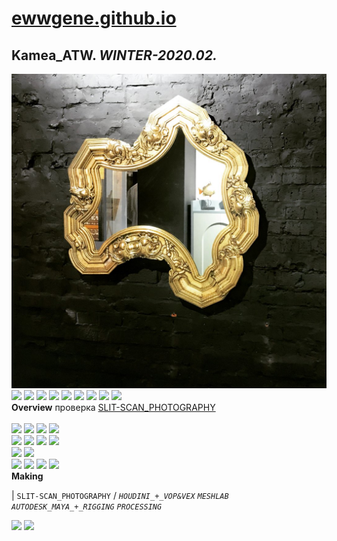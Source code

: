 
# [ewwgene.github.io](https://ewwgene.github.io/)
## Kamea_ATW. _WINTER-2020.02._
![Kamea_ATW](/100.jpg)<a href="https://ewwgene.github.io/Kamea_ATW/107.jpg"><img src="https://ewwgene.github.io/Kamea_ATW/107.jpg" height="66"></a> <a href="https://ewwgene.github.io/Kamea_ATW/109.jpg"><img src="https://ewwgene.github.io/Kamea_ATW/109.jpg" height="66"></a> <a href="https://ewwgene.github.io/Kamea_ATW/111.jpg"><img src="https://ewwgene.github.io/Kamea_ATW/111.jpg" height="66"></a> <a href="https://ewwgene.github.io/Kamea_ATW/113.jpg"><img src="https://ewwgene.github.io/Kamea_ATW/113.jpg" height="66"></a> <a href="https://ewwgene.github.io/Kamea_ATW/115.jpg"><img src="https://ewwgene.github.io/Kamea_ATW/115.jpg" height="66"></a> <a href="https://ewwgene.github.io/Kamea_ATW/116.jpg"><img src="https://ewwgene.github.io/Kamea_ATW/116.jpg" height="66"></a> <a href="https://ewwgene.github.io/Kamea_ATW/117.jpg"><img src="https://ewwgene.github.io/Kamea_ATW/117.jpg" height="66"></a> <a href="https://ewwgene.github.io/Kamea_ATW/118.jpg"><img src="https://ewwgene.github.io/Kamea_ATW/118.jpg" height="66"></a> <a href="https://ewwgene.github.io/Kamea_ATW/119.jpg"><img src="https://ewwgene.github.io/Kamea_ATW/119.jpg" height="66"></a> 
<br>
**Overview**
 проверка [SLIT-SCAN_PHOTOGRAPHY](https://en.wikipedia.org/wiki/Slit-scan_photography)
<br><br>
<a href="https://ewwgene.github.io/Kamea_ATW/Making/201.jpg"><img src="https://ewwgene.github.io/Kamea_ATW/Making/201.jpg" height="66"></a> <a href="https://ewwgene.github.io/Kamea_ATW/Making/202.jpg"><img src="https://ewwgene.github.io/Kamea_ATW/Making/202.jpg" height="66"></a> <a href="https://ewwgene.github.io/Kamea_ATW/Making/203.jpg"><img src="https://ewwgene.github.io/Kamea_ATW/Making/203.jpg" height="66"></a> <a href="https://ewwgene.github.io/Kamea_ATW/Making/205.jpg"><img src="https://ewwgene.github.io/Kamea_ATW/Making/205.jpg" height="66"></a> <br><a href="https://ewwgene.github.io/Kamea_ATW/Making/303.jpg"><img src="https://ewwgene.github.io/Kamea_ATW/Making/303.jpg" height="66"></a> <a href="https://ewwgene.github.io/Kamea_ATW/Making/305.jpg"><img src="https://ewwgene.github.io/Kamea_ATW/Making/305.jpg" height="66"></a> <a href="https://ewwgene.github.io/Kamea_ATW/Making/307.jpg"><img src="https://ewwgene.github.io/Kamea_ATW/Making/307.jpg" height="66"></a> <a href="https://ewwgene.github.io/Kamea_ATW/Making/309.jpg"><img src="https://ewwgene.github.io/Kamea_ATW/Making/309.jpg" height="66"></a> <br><a href="https://ewwgene.github.io/Kamea_ATW/Making/401.jpg"><img src="https://ewwgene.github.io/Kamea_ATW/Making/401.jpg" height="66"></a> <a href="https://ewwgene.github.io/Kamea_ATW/Making/403.jpg"><img src="https://ewwgene.github.io/Kamea_ATW/Making/403.jpg" height="66"></a> <br><a href="https://ewwgene.github.io/Kamea_ATW/Making/503.jpg"><img src="https://ewwgene.github.io/Kamea_ATW/Making/503.jpg" height="66"></a> <a href="https://ewwgene.github.io/Kamea_ATW/Making/505.jpg"><img src="https://ewwgene.github.io/Kamea_ATW/Making/505.jpg" height="66"></a> <a href="https://ewwgene.github.io/Kamea_ATW/Making/507.jpg"><img src="https://ewwgene.github.io/Kamea_ATW/Making/507.jpg" height="66"></a> <a href="https://ewwgene.github.io/Kamea_ATW/Making/509.jpg"><img src="https://ewwgene.github.io/Kamea_ATW/Making/509.jpg" height="66"></a> <br>
**Making**

|
`SLIT-SCAN_PHOTOGRAPHY` 
/
_`HOUDINI_+_VOP&VEX`_ _`MESHLAB`_ _`AUTODESK_MAYA_+_RIGGING`_ _`PROCESSING`_ 
<br>

<a href="https://ewwgene.github.io/Kamea_ATW/311.jpg"><img src="https://ewwgene.github.io/Kamea_ATW/311.jpg" height="66"></a> <a href="https://ewwgene.github.io/Kamea_ATW/313.jpg"><img src="https://ewwgene.github.io/Kamea_ATW/313.jpg" height="66"></a> 
<br>

